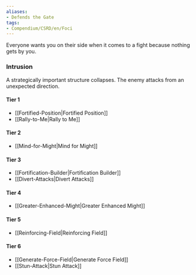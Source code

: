 ```yaml
---  
aliases:  
- Defends the Gate  
tags:  
- Compendium/CSRD/en/Foci  
---
```

  
Everyone wants you on their side when it comes to a fight because nothing gets by you.  
 ### Intrusion  
A strategically important structure collapses. The enemy attacks from an unexpected direction.
  
#### Tier 1  
* [[Fortified-Position|Fortified Position]]  
* [[Rally-to-Me|Rally to Me]]  
#### Tier 2  
  
* [[Mind-for-Might|Mind for Might]]  
#### Tier 3  
  
  - [[Fortification-Builder|Fortification Builder]]  
  - [[Divert-Attacks|Divert Attacks]]  
#### Tier 4  
  
* [[Greater-Enhanced-Might|Greater Enhanced Might]]  
#### Tier 5  
  
* [[Reinforcing-Field|Reinforcing Field]]  
#### Tier 6  
  
  - [[Generate-Force-Field|Generate Force Field]]  
  - [[Stun-Attack|Stun Attack]]  
